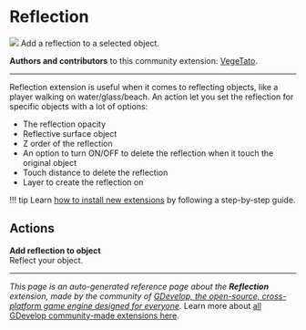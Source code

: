 # Reflection

<img src="https://resources.gdevelop-app.com/assets/Icons/reflect-vertical.svg" class="extension-icon"></img>
Add a reflection to a selected object.

**Authors and contributors** to this community extension: [VegeTato](https://gd.games/VegeTato).

---

Reflection extension is useful when it comes to reflecting objects, like a player walking on water/glass/beach.
An action let you set the reflection for specific objects with a lot of options:


- The reflection opacity
- Reflective surface object
- Z order of the reflection
- An option to turn ON/OFF to delete the reflection when it touch the original object
- Touch distance to delete the reflection
- Layer to create the reflection on

!!! tip
    Learn [how to install new extensions](/gdevelop5/extensions/search) by following a step-by-step guide.

## Actions

**Add reflection to object**  
Reflect your object.



---

*This page is an auto-generated reference page about the **Reflection** extension, made by the community of [GDevelop, the open-source, cross-platform game engine designed for everyone](https://gdevelop.io/).* Learn more about [all GDevelop community-made extensions here](/gdevelop5/extensions).